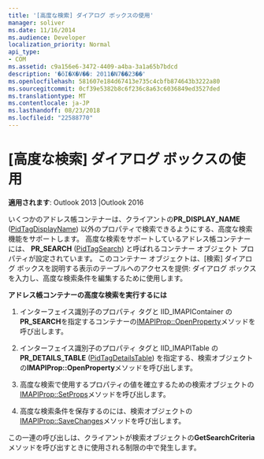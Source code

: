 ```yaml
---
title: '[高度な検索] ダイアログ ボックスの使用'
manager: soliver
ms.date: 11/16/2014
ms.audience: Developer
localization_priority: Normal
api_type:
- COM
ms.assetid: c9a156e6-3472-4409-a4ba-3a1a65b7bdcd
description: '�ŏI�X�V��: 2011�N7��23��'
ms.openlocfilehash: 581607e184d67413e735c4cbfb874643b3222a80
ms.sourcegitcommit: 0cf39e5382b8c6f236c8a63c6036849ed3527ded
ms.translationtype: MT
ms.contentlocale: ja-JP
ms.lasthandoff: 08/23/2018
ms.locfileid: "22588770"
---
```

# <a name="using-an-advanced-search-dialog-box"></a>[高度な検索] ダイアログ ボックスの使用

  
  
**適用されます**: Outlook 2013 |Outlook 2016 
  
いくつかのアドレス帳コンテナーは、クライアントの**PR_DISPLAY_NAME** ([PidTagDisplayName](pidtagdisplayname-canonical-property.md)) 以外のプロパティで検索できるようにする、高度な検索機能をサポートします。 高度な検索をサポートしているアドレス帳コンテナーには、 **PR_SEARCH** ([PidTagSearch](pidtagsearch-canonical-property.md)) と呼ばれるコンテナー オブジェクト プロパティが設定されています。 このコンテナー オブジェクトは、[検索] ダイアログ ボックスを説明する表示のテーブルへのアクセスを提供: ダイアログ ボックスを入力し、高度な検索条件を編集するために使用します。
  
 **アドレス帳コンテナーの高度な検索を実行するには**
  
1. インターフェイス識別子のプロパティ タグと IID_IMAPIContainer の**PR_SEARCH**を指定するコンテナーの[IMAPIProp::OpenProperty](imapiprop-openproperty.md)メソッドを呼び出します。 
    
2. インターフェイス識別子のプロパティ タグと IID_IMAPITable の**PR_DETAILS_TABLE** ([PidTagDetailsTable](pidtagdetailstable-canonical-property.md)) を指定する、検索オブジェクトの**IMAPIProp::OpenProperty**メソッドを呼び出します。 
    
3. 高度な検索で使用するプロパティの値を確立するための検索オブジェクトの[IMAPIProp::SetProps](imapiprop-setprops.md)メソッドを呼び出します。 
    
4. 高度な検索条件を保存するのには、検索オブジェクトの[IMAPIProp::SaveChanges](imapiprop-savechanges.md)メソッドを呼び出します。 
    
この一連の呼び出しは、クライアントが検索オブジェクトの**GetSearchCriteria**メソッドを呼び出すときに使用される制限の中で発生します。 
  

